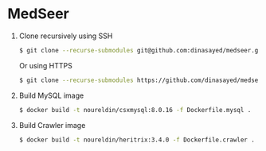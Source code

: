 # MedSeer

1. Clone recursively using SSH

   ```bash
   $ git clone --recurse-submodules git@github.com:dinasayed/medseer.git
   ```

   Or using HTTPS

   ```bash
   $ git clone --recurse-submodules https://github.com/dinasayed/medseer.git
   ```

2. Build MySQL image

   ```bash
   $ docker build -t noureldin/csxmysql:8.0.16 -f Dockerfile.mysql .
   ```

3. Build Crawler image

   ```bash
   $ docker build -t noureldin/heritrix:3.4.0 -f Dockerfile.crawler .
   ```

   